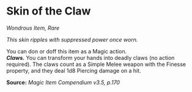 # Skin of the Claw
*Wondrous Item, Rare*

*This skin ripples with suppressed power once worn.*

You can don or doff this item as a Magic action.  
***Claws.*** You can transform your hands into deadly claws (no action required). The claws count as a Simple Melee weapon with the Finesse property, and they deal 1d8 Piercing damage on a hit.



**Source:** *Magic Item Compendium v3.5, p.170*